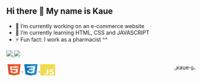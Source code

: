 ## Hi there 👋 My name is Kaue

- 🔭 I’m currently working on an e-commerce website
- 🌱 I’m currently learning HTML, CSS and JAVASCRIPT
- ⚡ Fun fact: I work as a pharmacist ^^

<div>
  <a href="https://github.com/kauektg">
  <img height="180em" src="https://github-readme-stats.vercel.app/api?username=kauektg&count_private=true&show_icons=true&theme=dark&include_all_commits=true"/>
  <img height="180em" src="https://github-readme-stats.vercel.app/api/top-langs/?username=kauektg&layout=compact&langs_count=5&theme=dark"/>
</div>

<div style="display: inline_block"><br>
  <img align="center" alt="Rafa-HTML" height="30" width="40" src="https://raw.githubusercontent.com/devicons/devicon/master/icons/html5/html5-original.svg">
  <img align="center" alt="Rafa-CSS" height="30" width="40" src="https://raw.githubusercontent.com/devicons/devicon/master/icons/css3/css3-original.svg">
  <img align="center" alt="Rafa-Js" height="30" width="40" src="https://raw.githubusercontent.com/devicons/devicon/master/icons/javascript/javascript-plain.svg">
  <img align="right" alt="kaue-pic" height="150" style="border-radius:50px;" src="https://cdn.discordapp.com/attachments/311618432980353034/1097619429493313696/toon-me-gif.gif"
</div>

##




